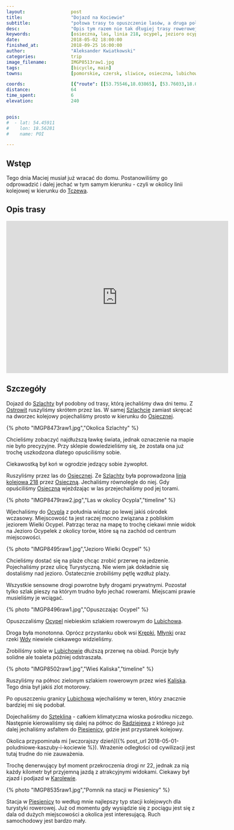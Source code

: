```yaml
---
layout:                 post
title:                  "Dojazd na Kociewie"
subtitle:               "połowa trasy to opuszczenie lasów, a druga połowa to mniej znane ale klimatyczne tereny"
desc:                   "Opis tym razem nie tak długiej trasy rowerowej przez Kociewie. Opuściliśmy Bory Tucholskie jadąc równolegle do linii kolejowej Czersk-Tczew."
keywords:               [osieczna, las, linia 218, ocypel, jezioro ocypel, szteklin, radziejewo, piesienica, piesienice, kociewie]
date:                   2018-05-02 18:00:00
finished_at:            2018-09-25 16:00:00
author:                 "Aleksander Kwiatkowski"
categories:             trip
image_filename:         IMGP8513raw1.jpg
tags:                   [bicycle, main]
towns:                  [pomorskie, czersk, sliwice, osieczna, lubichowo, zblewo, starogard_gdanski]

coords:                 [{"route": [[53.75546,18.03865], [53.76033,18.04397], [53.75495,18.08127], [53.76238,18.11633], [53.76954,18.11500], [53.76411,18.16152], [53.77385,18.21937], [53.77235,18.23447], [53.78478,18.27692], [53.79441,18.32451], [53.81345,18.31215], [53.82905,18.33863], [53.84268,18.35206], [53.85217,18.39635], [53.85128,18.40176], [53.87201,18.40304], [53.87857,18.40918], [53.88254,18.42390], [53.88800,18.42922], [53.89857,18.41425], [53.91399,18.40116], [53.93226,18.40682], [53.95515,18.39729], [53.96517,18.39674]], "type": "bicycle"}]
distance:               64
time_spent:             6
elevation:              240


pois:
#  - lat: 54.45911
#    lon: 18.56281
#    name: POI

---
```


[wiki-linia-218]: https://pl.wikipedia.org/wiki/Linia_kolejowa_My%C5%9Blice_%E2%80%93_Szlachta

[wiki-tczew]: https://pl.wikipedia.org/wiki/Tczew
[wiki-szlachta]: https://pl.wikipedia.org/wiki/Szlachta_(wojew%C3%B3dztwo_pomorskie)
[wiki-ostrowite]: https://pl.wikipedia.org/wiki/Ostrowite_(gmina_Czersk)
[wiki-osieczna]: https://pl.wikipedia.org/wiki/Osieczna_(wojew%C3%B3dztwo_pomorskie)
[wiki-ocypel]: https://pl.wikipedia.org/wiki/Ocypel_(wie%C5%9B_w_wojew%C3%B3dztwie_pomorskim)
[wiki-lubichowo]: https://pl.wikipedia.org/wiki/Lubichowo
[wiki-krepki]: https://pl.wikipedia.org/wiki/Kr%C4%99pki
[wiki-mlynki]: https://pl.wikipedia.org/wiki/M%C5%82ynki_(powiat_starogardzki)
[wiki-wda]: https://pl.wikipedia.org/wiki/Wda_(rzeka)
[wiki-kaliska]: https://pl.wikipedia.org/wiki/Kaliska_(gmina_Lubichowo)
[wiki-szteklin]: https://pl.wikipedia.org/wiki/Szteklin
[wiki-radziejewo]: https://pl.wikipedia.org/wiki/Radziejewo_(wojew%C3%B3dztwo_pomorskie)
[wiki-piesienica]: https://pl.wikipedia.org/wiki/Piesienica
[wiki-karolewo]: https://pl.wikipedia.org/wiki/Karolewo_(powiat_starogardzki)
[wiki-piesienice-stacja]: https://pl.wikipedia.org/wiki/Piesienice_(przystanek_kolejowy)


## Wstęp

Tego dnia Maciej musiał już wracać do domu. Postanowiliśmy go odprowadzić i dalej jechać
w tym samym kierunku - czyli w okolicy linii kolejowej w kierunku do
[Tczewa][wiki-tczew].

## Opis trasy

<iframe height='405' width='590' frameborder='0' allowtransparency='true' scrolling='no' src='https://www.strava.com/activities/1545283677/embed/c4924e233c2d5d7e6c6438ea22692c218ef60924'></iframe>

## Szczegóły

Dojazd do [Szlachty][wiki-szlachta] był podobny od trasy, którą
jechaliśmy dwa dni temu. Z [Ostrowit][wiki-ostrowite]
ruszyliśmy skrótem przez las. W samej [Szlachcie][wiki-szlachta] zamiast skręcać
na dworzec kolejowy pojechaliśmy prosto w kierunku do [Osiecznej][wiki-osieczna].

{% photo "IMGP8473raw1.jpg","Okolica Szlachty" %}

Chcieliśmy zobaczyć najdłuższą ławkę świata, jednak oznaczenie na mapie nie było
precyzyjne. Przy sklepie dowiedzieliśmy się, że została ona już trochę
uszkodzona dlatego opuściliśmy sobie.

Ciekawostką był koń w ogrodzie jedzący sobie żywopłot.

Ruszyliśmy przez las do [Osiecznej][wiki-osieczna]. Ze [Szlachty][wiki-szlachta]
była poprowadzona [linia kolejowa 218][wiki-linia-218] przez [Osieczną][wiki-osieczna].
Jechaliśmy równolegle do niej. Gdy opuściliśmy
[Osieczną][wiki-osieczna] wjeżdzając w las przejechaliśmy pod jej torami.

{% photo "IMGP8479raw2.jpg","Las w okolicy Ocypla","timeline" %}

Wjechaliśmy do [Ocypla][wiki-ocypel] z południa widząc po lewej
jakiś ośrodek wczasowy. Miejscowość ta jest raczej mocno związana z pobliskim
jeziorem Wielki Ocypel. Patrząc teraz na mapę to trochę ciekawi mnie widok
na Jezioro Ocypelek z okolicy torów, które są na zachód od centrum miejscowości.

{% photo "IMGP8495raw1.jpg","Jezioro Wielki Ocypel" %}

Chcieliśmy dostać się na plaże chcąc zrobić przerwę na jedzenie.
Pojechaliśmy przez ulicę
Turystyczną. Nie wiem jak dokładnie się dostaliśmy nad jezioro.
Ostatecznie zrobiliśmy pętlę wzdłuż plaży.

Wszystkie sensowne drogi powrotne były drogami prywatnymi.
Pozostał tylko szlak pieszy na którym trudno było jechać rowerami.
Miejscami prawie musieliśmy je wciągać.

{% photo "IMGP8496raw1.jpg","Opuszczając Ocypel" %}

Opuszczaliśmy [Ocypel][wiki-ocypel] niebieskim szlakiem rowerowym do
[Lubichowa][wiki-lubichowo].

Droga była monotonna. Oprócz przystanku obok wsi [Krępki][wiki-krepki],
[Młynki][wiki-mlynki] oraz rzeki [Wdy][wiki-wda] niewiele ciekawego widzieliśmy.

Zrobiliśmy sobie w [Lubichowie][wiki-lubichowo] dłuższą przerwę na obiad.
Porcje były solidne ale toaleta później odstraszała.

{% photo "IMGP8502raw1.jpg","Wieś Kaliska","timeline" %}

Ruszyliśmy na północ zielonym szlakiem rowerowym przez wieś [Kaliska][wiki-kaliska].
Tego dnia był jakiś zlot motorowy.

Po opuszczeniu granicy [Lubichowa][wiki-lubichowo] wjechaliśmy w teren,
który znacznie bardziej mi się podobał.

Dojechaliśmy do [Szteklina][wiki-szteklin] - całkiem klimatyczna wioska
pośrodku niczego. Następnie kierowaliśmy się dalej na północ do
[Radziejewa][wiki-radziejewo] z którego już dalej jechaliśmy asfaltem
do [Piesienicy][wiki-piesienica], gdzie jest przystanek kolejowy.

Okolica przypominała mi
[wczorajszy dzień]({% post_url 2018-05-01-poludniowe-kaszuby-i-kociewie %}).
Wrażenie odległości od cywilizacji jest tutaj trudne do nie zauważenia.

Trochę denerwujący był moment przekroczenia drogi nr 22, jednak za
nią każdy kilometr był przyjemną jazdą z atrakcyjnymi widokami.
Ciekawy był zjazd i podjazd w [Karolewie][wiki-karolewo].

{% photo "IMGP8535raw1.jpg","Pomnik na stacji w Piesienicy" %}

Stacja w [Piesienicy][wiki-piesienice-stacja] to według mnie najlepszy typ
stacji kolejowych dla turystyki rowerowej. Już od momentu gdy wysiądzie się
z pociągu jest się z dala od dużych miejscowości a okolica jest interesującą.
Ruch samochodowy jest bardzo mały.
